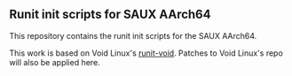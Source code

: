 ## Runit init scripts for SAUX AArch64

This repository contains the runit init scripts for the SAUX AArch64.

This work is based on Void Linux's
[runit-void](https://github.com/void-linux/void-runit/).
Patches to Void Linux's repo will also be applied here.
